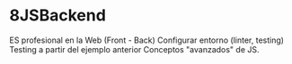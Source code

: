 # 8JSBackend

ES profesional en la Web (Front - Back)
Configurar entorno (linter, testing)
Testing a partir del ejemplo anterior
Conceptos "avanzados" de JS.
